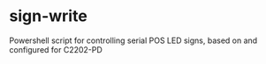 # sign-write
Powershell script for controlling serial POS LED signs, based on and configured for C2202-PD

